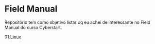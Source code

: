 # Field Manual
Repositório tem como objetivo listar oq eu achei de interessante no Field Manual do curso Cyberstart.

01.[Linux](blob/main/Linux.md)

